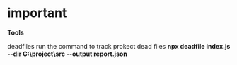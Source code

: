 # important
**Tools**

deadfiles run the command to track prokect dead files **npx deadfile index.js --dir C:\project\src  --output report.json** 
